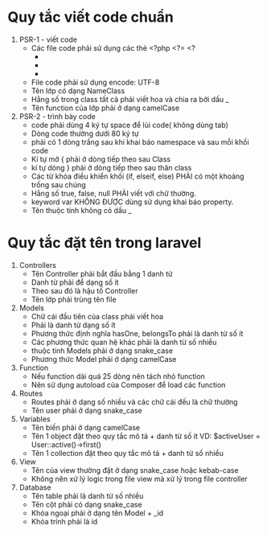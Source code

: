 # Quy tắc viết code chuẩn
1. PSR-1 - viết code
    - Các file code phải sử dụng các thẻ <?php <?= <?
        + <?php sử dụng cho code nhiều dòng
        + <? sử dụng cho code ít dòng
        + <?= chỉ viết echo không viết các biến
    - File code phải sử dụng encode: UTF-8
    - Tên lớp có dạng NameClass
    - Hằng số trong class tất cả phải viết hoa và chia ra bởi dấu _
    - Tên function của lớp phải ở dạng camelCase
2. PSR-2 - trình bày code
    - code phải dùng 4 ký tự space để lùi code( không dùng tab)
    - Dòng code thường dưới 80 ký tự
    - phải có 1 dòng trắng sau khi khai báo namespace và sau mỗi khối code
    - Kí tự mở { phải ở dòng tiếp theo sau Class
    - kí tự dóng } phải ở dòng tiếp theo sau thân class
    - Các từ khóa điều khiển khối (if, elseif, else) PHẢI có một khoảng trống sau chúng
    - Hằng số true, false, null PHẢI viết với chữ thường.
    - keyword var KHÔNG ĐƯỢC dùng sử dụng khai báo property.
    - Tên thuộc tính không có dấu _

# Quy tắc đặt tên trong laravel
1. Controllers
    - Tên Controller phải bắt đầu bằng 1 danh từ
    - Danh từ phải để dạng số ít
    - Theo sau đó là hậu tố Controller
    - Tên lớp phải trùng tên file
2. Models
    - Chữ cái đầu tiên của class phải viết hoa
    - Phải là danh từ dạng số ít
    - Phương thức định nghĩa hasOne, belongsTo phải là danh từ số ít
    - Các phương thức quan hệ khác phải là danh từ số nhiều
    - thuộc tinh Models phải ở dạng snake_case
    - Phương thức Model phải ở dạng camelCase
3. Function
    - Nếu function dài quá 25 dòng nên tách nhỏ function
    - Nên sử dụng autoload của Composer để load các function
4. Routes
    - Routes phải ở dạng số nhiều và các chữ cái đếu là chữ thường
    - Tên user phải ở dạng snake_case
5. Variables
    - Tên biến phải ở dạng camelCase
    - Tên 1 object đặt theo quy tắc mô tả + danh từ số ít
        VD: $activeUser = User::active()->first()
    - Tên 1 collection đặt theo quy tắc mô tả + danh từ số nhiều
6. View
    - Tên của view thường đặt ở dạng snake_case hoặc kebab-case
    - Không nên xử lý logic trong file view mà xử lý trong file controller
7. Database
    - Tên table phải là danh từ số nhiều
    - Tên cột phải có dạng snake_case
    - Khóa ngoại phải ở dạng tên Model + _id
    - Khóa trính phải là id
